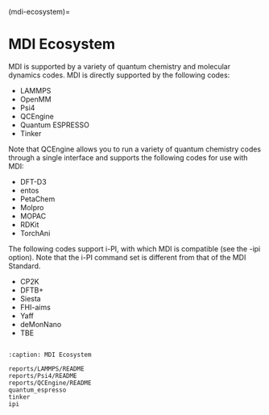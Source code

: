 (mdi-ecosystem)=
# MDI Ecosystem
MDI is supported by a variety of quantum chemistry and molecular dynamics codes. MDI is directly supported by the following codes:

* LAMMPS
* OpenMM
* Psi4
* QCEngine
* Quantum ESPRESSO
* Tinker

Note that QCEngine allows you to run a variety of quantum chemistry codes through a single interface and supports the following codes for use with MDI:

* DFT-D3
* entos
* PetaChem
* Molpro
* MOPAC
* RDKit
* TorchAni

The following codes support i-PI, with which MDI is compatible (see the -ipi option). Note that the i-PI command set is different from that of the MDI Standard.

* CP2K
* DFTB+
* Siesta
* FHI-aims
* Yaff
* deMonNano
* TBE

```{toctree}

:caption: MDI Ecosystem

reports/LAMMPS/README
reports/Psi4/README
reports/QCEngine/README
quantum_espresso
tinker
ipi

```



